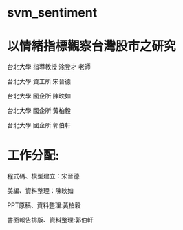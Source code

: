 # svm_sentiment
# 以情緒指標觀察台灣股市之研究

台北大學 指導教授 涂登才 老師

台北大學 資工所 宋晉德

台北大學 國企所 陳映如

台北大學 國企所 黃柏毅

台北大學 國企所 郭伯軒

# 工作分配:

程式碼、模型建立：宋晉德

美編、資料整理：陳映如

PPT原稿、資料整理:黃柏毅

書面報告排版、資料整理:郭伯軒


